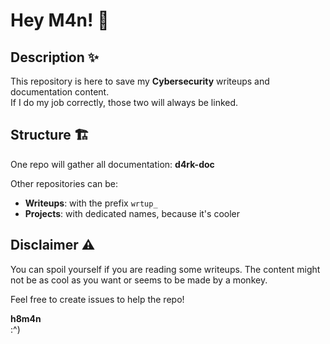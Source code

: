 # Hey M4n! 👋

## Description ✨

This repository is here to save my **Cybersecurity** writeups and documentation content.   
If I do my job correctly, those two will always be linked.

## Structure 🏗️

One repo will gather all documentation: **d4rk-doc**

Other repositories can be:   
- **Writeups**: with the prefix `wrtup_`
- **Projects**: with dedicated names, because it's cooler

## Disclaimer ⚠️

You can spoil yourself if you are reading some writeups. The content might not be as cool as you want or seems to be made by a monkey.

Feel free to create issues to help the repo!

**h8m4n**   
:^)

<!---
h8m4n/h8m4n is a ✨ special ✨ repository because its `README.md` (this file) appears on your GitHub profile.
You can click the Preview link to take a look at your changes.
--->
